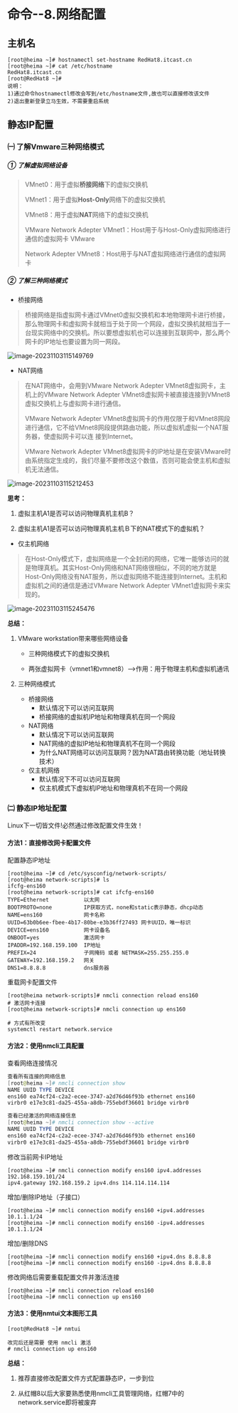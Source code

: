 # 命令--8.网络配置

## 主机名

```shell
[root@heima ~]# hostnamectl set-hostname RedHat8.itcast.cn
[root@heima ~]# cat /etc/hostname
RedHat8.itcast.cn
[root@RedHat8 ~]#
说明：
1)通过命令hostnamectl修改会写到/etc/hostname文件,故也可以直接修改该文件
2)退出重新登录立马生效，不需要重启系统
```

## 静态IP配置

### ㈠ 了解Vmware三种网络模式

##### ① 了解虚拟网络设备

> VMnet0：用于虚拟**桥接网络**下的虚拟交换机
>
> VMnet1：用于虚拟**Host-Only**网络下的虚拟交换机
>
> VMnet8：用于虚拟**NAT**网络下的虚拟交换机
>
> VMware Network Adepter VMnet1：Host用于与Host-Only虚拟网络进行通信的虚拟网卡 VMware
>
> Network Adepter VMnet8：Host用于与NAT虚拟网络进行通信的虚拟网卡

##### ② 了解三种网络模式

- 桥接网络

> 桥接网络是指虚拟网卡通过VMnet0虚拟交换机和本地物理网卡进行桥接，那么物理网卡和虚拟网卡就相当于处于同一个网段，虚拟交换机就相当于一台现实网络中的交换机。所以要想虚拟机也可以连接到互联网中，那么两个网卡的IP地址也要设置为同一网段。

![image-20231103115149769](./images/image-20231103115149769.png)

- NAT网络

> 在NAT网络中，会用到VMware Network Adepter VMnet8虚拟网卡，主机上的VMware Network Adepter VMnet8虚拟网卡被直接连接到VMnet8虚拟交换机上与虚拟网卡进行通信。
>
> VMware Network Adepter VMnet8虚拟网卡的作用仅限于和VMnet8网段进行通信，它不给VMnet8网段提供路由功能，所以虚拟机虚拟一个NAT服务器，使虚拟网卡可以连 接到Internet。
>
> VMware Network Adepter VMnet8虚拟网卡的IP地址是在安装VMware时由系统指定生成的，我们尽量不要修改这个数值，否则可能会使主机和虚拟机无法通信。

![image-20231103115212453](./images/image-20231103115212453.png)

**思考：**

1. 虚拟主机A1是否可以访问物理真机主机B？

2. 虚拟主机A1是否可以访问物理真机主机Ｂ下的NAT模式下的虚拟机？

- 仅主机网络

> 在Host-Only模式下，虚拟网络是一个全封闭的网络，它唯一能够访问的就是物理真机。其实Host-Only网络和NAT网络很相似，不同的地方就是Host-Only网络没有NAT服务，所以虚拟网络不能连接到Internet。主机和虚拟机之间的通信是通过VMware Network Adepter VMnet1虚拟网卡来实现的。

![image-20231103115245476](./images/image-20231103115245476.png)

**总结：**

1. VMware workstation带来哪些网络设备

   - 三种网络模式下的虚拟交换机

   - 两张虚拟网卡（vmnet1和vmnet8）——>作用：用于物理主机和虚拟机通讯

2. 三种网络模式
   - 桥接网络
     - 默认情况下可以访问互联网
     - 桥接网络的虚拟机IP地址和物理真机在同一个网段
   - NAT网络
     - 默认情况下可以访问互联网
     - NAT网络的虚拟IP地址和物理真机不在同一个网段
     - 为什么NAT网络可以访问互联网？因为NAT路由转换功能（地址转换技术）
   - 仅主机网络
     - 默认情况下不可以访问互联网
     - 仅主机模式下虚拟机IP地址和物理真机不在同一个网段



### ㈡ 静态IP地址配置

Linux下一切皆文件!必然通过修改配置文件生效！

#### 方法1：直接修改网卡配置文件

配置静态IP地址

```shell
[root@heima ~]# cd /etc/sysconfig/network-scripts/
[root@heima network-scripts]# ls
ifcfg-ens160
[root@heima network-scripts]# cat ifcfg-ens160
TYPE=Ethernet 			以太网
BOOTPROTO=none 			IP获取方式，none和static表示静态，dhcp动态
NAME=ens160 			网卡名称
UUID=63b0b6ee-fbee-4b17-80be-e3b36ff27493 网卡UUID，唯一标识
DEVICE=ens160 			网卡设备名
ONBOOT=yes 				激活网卡
IPADDR=192.168.159.100 	IP地址
PREFIX=24 				子网掩码 或者 NETMASK=255.255.255.0
GATEWAY=192.168.159.2 	网关
DNS1=8.8.8.8 			dns服务器
```

重载网卡配置文件

```shell
[root@heima network-scripts]# nmcli connection reload ens160
# 激活网卡连接
[root@heima network-scripts]# nmcli connection up ens160
```

```shell
# 方式有所改变
systemctl restart network.service
```



#### 方法2：使用nmcli工具配置

查看网络连接情况

```powershell
查看所有连接的网络信息
[root@heima ~]# nmcli connection show
NAME UUID TYPE DEVICE
ens160 ea74cf24-c2a2-ecee-3747-a2d76d46f93b ethernet ens160
virbr0 e17e3c81-da25-455a-a8db-755ebdf36601 bridge virbr0

查看已经激活的网络连接信息
[root@heima ~]# nmcli connection show --active
NAME UUID TYPE DEVICE
ens160 ea74cf24-c2a2-ecee-3747-a2d76d46f93b ethernet ens160
virbr0 e17e3c81-da25-455a-a8db-755ebdf36601 bridge virbr0
```

修改当前网卡IP地址

```shell
[root@heima ~]# nmcli connection modify ens160 ipv4.addresses 192.168.159.101/24
ipv4.gateway 192.168.159.2 ipv4.dns 114.114.114.114
```

增加/删除IP地址（子接口）

```shell
[root@heima ~]# nmcli connection modify ens160 +ipv4.addresses 10.1.1.1/24
[root@heima ~]# nmcli connection modify ens160 -ipv4.addresses 10.1.1.1/24
```

增加/删除DNS

```shell
[root@heima ~]# nmcli connection modify ens160 +ipv4.dns 8.8.8.8
[root@heima ~]# nmcli connection modify ens160 -ipv4.dns 8.8.8.8
```

修改网络后需要重载配置文件并激活连接

```shell
[root@heima ~]# nmcli connection reload ens160
[root@heima ~]# nmcli connection up ens160
```



#### 方法3：使用nmtui文本图形工具

```shell
[root@RedHat8 ~]# nmtui

改完后还是需要 使用 nmcli 激活
# nmcli connection up ens160
```

**总结：**

1. 推荐直接修改配置文件方式配置静态IP，一步到位

2. 从红帽8以后大家要熟悉使用nmcli工具管理网络，红帽7中的network.service即将被废弃